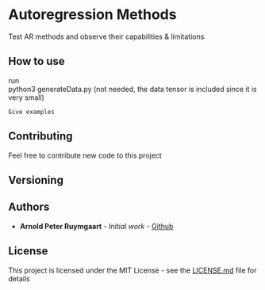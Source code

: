 # Autoregression Methods 
Test AR methods and observe their capabilities & limitations

## How to use
run  <br>
python3 generateData.py (not needed, the data tensor is included since it is very small) <br>

```
Give examples
```


## Contributing

Feel free to contribute new code to this project

## Versioning

## Authors

* **Arnold Peter Ruymgaart** - *Initial work* - [Github](https://github.com/aruymgaart)

## License

This project is licensed under the MIT License - see the [LICENSE.md](LICENSE.md) file for details



